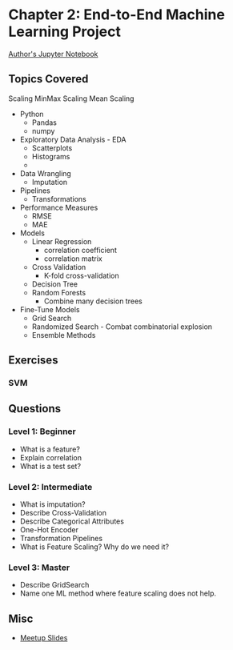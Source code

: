 # Chapter 2: End-to-End Machine Learning Project

[Author's Jupyter Notebook](https://github.com/ageron/handson-ml2/blob/master/02_end_to_end_machine_learning_project.ipynb)

## Topics Covered

Scaling
MinMax Scaling
Mean Scaling

- Python
  - Pandas
  - numpy
- Exploratory Data Analysis - EDA
  - Scatterplots
  - Histograms
  - 
- Data Wrangling
  - Imputation
- Pipelines
  - Transformations
- Performance Measures
  - RMSE
  - MAE
- Models  
  - Linear Regression
    - correlation coefficient
    - correlation matrix
  - Cross Validation
    - K-fold cross-validation
  - Decision Tree
  - Random Forests
    - Combine many decision trees
- Fine-Tune Models
  - Grid Search
  - Randomized Search - Combat combinatorial explosion
  - Ensemble Methods

## Exercises

### SVM


## Questions

### Level 1: Beginner

- What is a feature?
- Explain correlation
- What is a test set?

### Level 2: Intermediate

- What is imputation?
- Describe Cross-Validation
- Describe Categorical Attributes
- One-Hot Encoder
- Transformation Pipelines
- What is Feature Scaling?  Why do we need it?

### Level 3: Master

- Describe GridSearch
- Name one ML method where feature scaling does not help.

## Misc

- [Meetup Slides](https://docs.google.com/presentation/d/10T9qft_-mw6lSKls-o_eW7WP8-Kosrh2nR6PEhcChZY/edit?usp=sharing)

